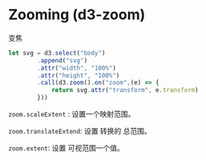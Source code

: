 # Zooming (d3-zoom)

变焦

```js
let svg = d3.select("body")
		.append("svg")
		.attr("width", "100%")
		.attr("height", "100%")
		.call(d3.zoom().on("zoom",(e) => {
			return svg.attr("transform", e.transform)
		}))

```

`zoom.scaleExtent` : 设置一个映射范围。

`zoom.translateExtend`: 设置 转换的 总范围。

`zoom.extent`: 设置 可视范围一个值。